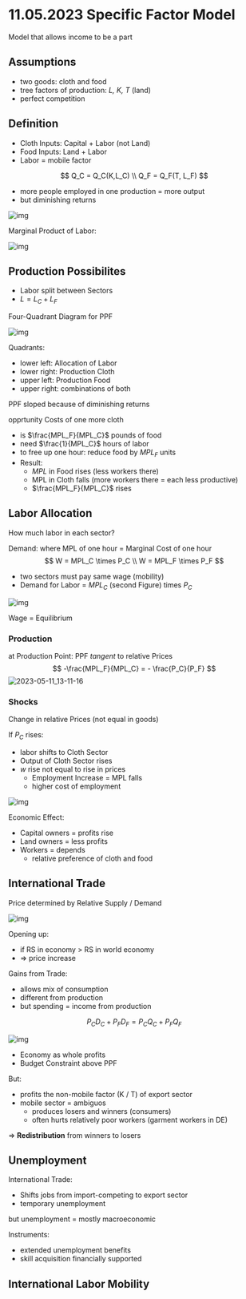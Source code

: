 # 11.05.2023 Specific Factor Model

Model that allows income to be a part



## Assumptions

- two goods: cloth and food
- tree factors of production: *L, K, T* (land)
- perfect competition



## Definition

- Cloth Inputs: Capital + Labor (not Land)
- Food Inputs: Land + Labor
- Labor = mobile factor 

$$
Q_C = Q_C(K,L_C) \\
Q_F = Q_F(T, L_F)
$$



- more people employed in one production = more output
- but diminishing returns

![img](../images/2023-05-11_12-55-45.jpg)

Marginal Product of Labor: 

![img](../images/2023-05-11_13-07-37.jpg)



## Production Possibilites

- Labor split between Sectors
- $L = L_C+L_F$

Four-Quadrant Diagram for PPF

![img](../images/2023-05-11_12-57-23.jpg)

Quadrants:

- lower left: Allocation of Labor
- lower right: Production Cloth
- upper left: Production Food
- upper right: combinations of both

PPF sloped because of diminishing returns



opprtunity Costs of one more cloth

- is $\frac{MPL_F}{MPL_C}$ pounds of food
- need $\frac{1}{MPL_C}$ hours of labor
- to free up one hour: reduce food by $MPL_F$ units
- Result:
    - $MPL$ in Food rises (less workers there)
    - MPL in Cloth falls (more workers there = each less productive)
    - $\frac{MPL_F}{MPL_C}$ rises



## Labor Allocation

How much labor in each sector?

Demand: where MPL of one hour = Marginal Cost of one hour
$$
W = MPL_C \times P_C \\
W = MPL_F \times P_F
$$

- two sectors must pay same wage (mobility)
- Demand for Labor = $MPL_C$ (second Figure) times $P_C$

![img](../images/2023-05-11_13-09-19.jpg)

Wage = Equilibrium

### Production

at Production Point: PPF *tangent* to relative Prices
$$
-\frac{MPL_F}{MPL_C} = - \frac{P_C}{P_F}
$$
![2023-05-11_13-11-16](../images/2023-05-11_13-11-16.jpg)

### Shocks

Change in relative Prices (not equal in goods)

If $P_C$ rises:

- labor shifts to Cloth Sector
- Output of Cloth Sector rises
- *w* rise not equal to rise in prices
    - Employment Increase = MPL falls
    - higher cost of employment

![img](../images/2023-05-11_13-16-26.jpg)

Economic Effect:

- Capital owners = profits rise
- Land owners = less profits
- Workers = depends
    - relative preference of cloth and food



## International Trade

Price determined by Relative Supply / Demand

![img](../images/2023-05-11_13-24-14.jpg)

Opening up:

- if RS in economy > RS in world economy 
- => price increase



Gains from Trade:

- allows mix of consumption
- different from production
- but spending = income from production

$$
P_C D_C + P_F D_F = P_C Q_C + P_F Q_F
$$



![img](../images/2023-05-11_13-30-23.jpg)

- Economy as whole profits
- Budget Constraint above PPF 

But:

- profits the non-mobile factor (K / T) of export sector
- mobile sector = ambiguos
    - produces losers and winners (consumers)
    - often hurts relatively poor workers (garment workers in DE)

=> **Redistribution** from winners to losers



## Unemployment

International Trade:

- Shifts jobs from import-competing to export sector
- temporary unemployment 

but unemployment = mostly macroeconomic



Instruments: 

- extended unemployment benefits
- skill acquisition financially supported



## International Labor Mobility



